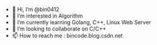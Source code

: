 - 👋 Hi, I’m @bin0412
- 👀 I’m interested in Algorithm
- 🌱 I’m currently learning Golang, C++, Linux Web Server
- 💞️ I’m looking to collaborate on C/C++
- 📫 How to reach me : bincode.blog.csdn.net

<!---
bin0412/bin0412 is a ✨ special ✨ repository because its `README.md` (this file) appears on your GitHub profile.
You can click the Preview link to take a look at your changes.
--->

